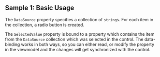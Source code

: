 ## Sample 1: Basic Usage

The `DataSource` property specifies a collection of `string`s. For each item in the collection, a radio button is created.

The `SelectedValue` property is bound to a property which contains the item from the `DataSource` collection which was selected in the control. The data-binding works in both ways, so you can either read, or modify the property in the viewmodel and the changes will get synchronized with the control.
